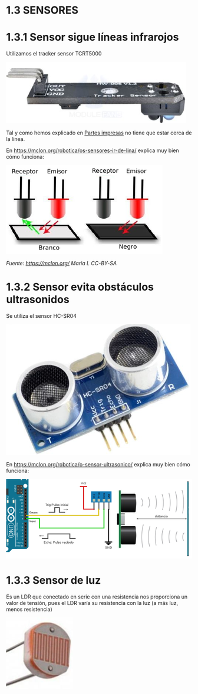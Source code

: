 # 1.3 SENSORES

# 1.3.1 Sensor sigue líneas infrarojos

Utilizamos el tracker sensor TCRT5000

![](/assets/trackersensor.jpg)

Tal y como hemos explicado en [Partes impresas](https://catedu.github.io/mClon/propuesta/partesimpresas.html) no tiene que estar cerca de la línea.

En https://mclon.org/robotica/os-sensores-ir-de-lina/ explica muy bien cómo funciona:

![](/assets/SensorIR.png)

_Fuente: https://mclon.org/ Maria L      CC-BY-SA_

# 1.3.2 Sensor evita obstáculos ultrasonidos

Se utiliza el sensor HC-SR04

![](/assets/sensorUS.jpg)

En https://mclon.org/robotica/o-sensor-ultrasonico/ explica muy bien cómo funciona:

![](/assets/ultrasonico_grafico.png)

# 1.3.3 Sensor de luz

Es un LDR que conectado en serie con una resistencia nos proporciona un valor de tensión, pues el LDR varía su resistencia con la luz (a más luz, menos resistencia)

![](/assets/ldr.jpg)
